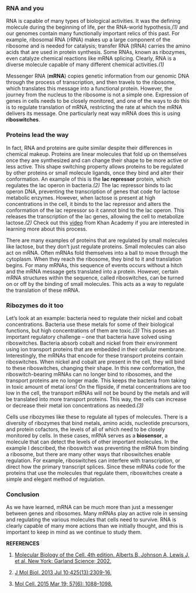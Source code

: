 ### RNA and you
RNA is capable of many types of biological activities. It was the defining molecule during the beginning of life, per the RNA-world hypothesis,*(1)* and our genomes contain many functionally important relics of this past. For example, ribosomal RNA (rRNA) makes up a large component of the ribosome and is needed for catalysis; transfer RNA (tRNA) carries the amino acids that are used in protein synthesis. Some RNAs, known as ribozymes, even catalyze chemical reactions like mRNA splicing. Clearly, RNA is a diverse molecule capable of many different chemical activities.*(1)*

Messenger RNA (**mRNA**) copies genetic information from our genomic DNA through the process of transcription, and then travels to the ribosome, which translates this message into a functional protein. However, the journey from the nucleus to the ribosome is not a simple one. Expression of genes in cells needs to be closely monitored, and one of the ways to do this is to regulate translation of mRNA, restricting the rate at which the mRNA delivers its message. One particularly neat way mRNA does this is using **riboswitches**.

### Proteins lead the way
In fact, RNA and proteins are quite similar despite their differences in chemical makeup. Proteins are linear molecules that fold up on themselves once they are synthesized and can change their shape to be more active or less active. This shape switching property allows proteins to be regulated by other proteins or small molecule ligands, once they bind and alter their conformation. An example of this is the **lac repressor** protein, which regulates the lac operon in bacteria.*(2)* The lac repressor binds to lac operon DNA, preventing the transcription of genes that code for lactose metabolic enzymes. However, when lactose is present at high concentrations in the cell, it binds to the lac repressor and alters the conformation of the lac repressor so it cannot bind to the lac operon. This releases the transcription of the lac genes, allowing the cell to metabolize lactose.*(2)* Check out this [video](https://www.khanacademy.org/science/biology/gene-regulation/gene-regulation-in-bacteria/v/lac-operon) from Khan Academy if you are interested in learning more about this process.

There are many examples of proteins that are regulated by small molecules like lactose, but they don’t just regulate proteins. Small molecules can also act on mRNA. Often mRNAs fold themselves into a ball to move through the cytoplasm. When they reach the ribosome, they bind to it and translation begins. For many mRNAs, this sequence of events occurs without a hitch and the mRNA message gets translated into a protein. However, certain mRNA structures within the sequence, called riboswitches, can be turned on or off by the binding of small molecules. This acts as a way to regulate the translation of these mRNA.

### Ribozymes do it too
Let’s look at an example: bacteria need to regulate their nickel and cobalt concentrations. Bacteria use these metals for some of their biological functions, but high concentrations of them are toxic.*(3)* This poses an important regulatory challenge – one that bacteria have solved using riboswitches. Bacteria absorb cobalt and nickel from their environment using ion transport proteins that are embedded in their cellular membrane. Interestingly, the mRNAs that encode for these transport proteins contain riboswitches. When nickel and cobalt are present in the cell, they will bind to these riboswitches, changing their shape. In this new conformation, the riboswitch-bearing mRNAs can no longer bind to ribosomes, and the transport proteins are no longer made. This keeps the bacteria from taking in toxic amount of metal ions! On the flipside, if metal concentrations are too low in the cell, the transport mRNAs will not be bound by the metals and will be translated into more transport proteins. This way, the cells can increase or decrease their metal ion concentrations as needed.*(3)*

Cells use ribozymes like these to regulate all types of molecules. There is a diversity of ribozymes that bind metals, amino acids, nucleotide precursors, and protein cofactors, the levels of all of which need to be closely monitored by cells. In these cases, mRNA serves as a **biosensor**, a molecule that can detect the levels of other important molecules. In the example I described, the riboswitch was preventing the mRNA from binding a ribosome, but there are many other ways that riboswitches enable regulation. For example, riboswitches can interfere with transcription, or direct how the primary transcript splices. Since these mRNAs code for the proteins that use the molecules that regulate them, riboswitches create a simple and elegant method of regulation.

### Conclusion
As we have learned, mRNA can be much more than just a messenger between genes and ribosomes. Many mRNAs play an active role in sensing and regulating the various molecules that cells need to survive. RNA is clearly capable of many more actions than we initially thought, and this is important to keep in mind as we continue to study them.

**REFERENCES**

1. [Molecular Biology of the Cell. 4th edition. Alberts B, Johnson A, Lewis J, et al. New York: Garland Science; 2002.](https://www.ncbi.nlm.nih.gov/books/NBK26876/)

2. [J Mol Biol. 2013 Jul 10;425(13):2309-16.](https://www.ncbi.nlm.nih.gov/pubmed/23500493)

3. [Mol Cell. 2015 Mar 19; 57(6): 1088–1098.](https://www.ncbi.nlm.nih.gov/pmc/articles/PMC4667775/)


